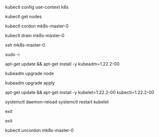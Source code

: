kubectl config use-context k8s

kubectl get nodes

kubectl cordon mk8s-master-0

kubectl drain mk8s-master-0

ssh mk8s-master-0

sudo -i

apt-get update && apt-get install -y kubeadm=1.22.2-00

kubeadm upgrade node

kubeadm upgrade apply

apt-get update && apt-get install -y kubelet=1.22.2-00 kubectl=1.22.2-00

systemctl daemon-reload
systemctl restart kubelet

exit

exit

kubectl uncordon mk8s-master-0

